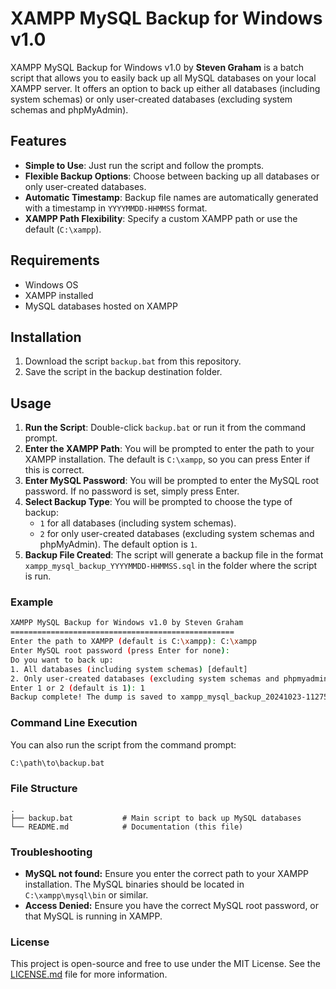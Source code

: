 # XAMPP MySQL Backup for Windows v1.0

XAMPP MySQL Backup for Windows v1.0 by **Steven Graham** is a batch script that allows you to easily back up all MySQL databases on your local XAMPP server. It offers an option to back up either all databases (including system schemas) or only user-created databases (excluding system schemas and phpMyAdmin).

## Features
- **Simple to Use**: Just run the script and follow the prompts.
- **Flexible Backup Options**: Choose between backing up all databases or only user-created databases.
- **Automatic Timestamp**: Backup file names are automatically generated with a timestamp in `YYYYMMDD-HHMMSS` format.
- **XAMPP Path Flexibility**: Specify a custom XAMPP path or use the default (`C:\xampp`).

## Requirements
- Windows OS
- XAMPP installed
- MySQL databases hosted on XAMPP

## Installation
1. Download the script `backup.bat` from this repository.
2. Save the script in the backup destination folder.

## Usage
1. **Run the Script**: Double-click `backup.bat` or run it from the command prompt.
2. **Enter the XAMPP Path**: You will be prompted to enter the path to your XAMPP installation. The default is `C:\xampp`, so you can press Enter if this is correct.
3. **Enter MySQL Password**: You will be prompted to enter the MySQL root password. If no password is set, simply press Enter.
4. **Select Backup Type**: You will be prompted to choose the type of backup:
    - `1` for all databases (including system schemas).
    - `2` for only user-created databases (excluding system schemas and phpMyAdmin). The default option is `1`.
5. **Backup File Created**: The script will generate a backup file in the format `xampp_mysql_backup_YYYYMMDD-HHMMSS.sql` in the folder where the script is run.

### Example
```bash
XAMPP MySQL Backup for Windows v1.0 by Steven Graham
==================================================
Enter the path to XAMPP (default is C:\xampp): C:\xampp
Enter MySQL root password (press Enter for none):
Do you want to back up:
1. All databases (including system schemas) [default]
2. Only user-created databases (excluding system schemas and phpmyadmin)
Enter 1 or 2 (default is 1): 1
Backup complete! The dump is saved to xampp_mysql_backup_20241023-112758.sql
```

### Command Line Execution
You can also run the script from the command prompt:
```bash
C:\path\to\backup.bat
```
### File Structure
```plaintext
.
├── backup.bat           # Main script to back up MySQL databases
└── README.md            # Documentation (this file)
```
### Troubleshooting
* **MySQL not found:** Ensure you enter the correct path to your XAMPP installation. The MySQL binaries should be located in `C:\xampp\mysql\bin` or similar.
* **Access Denied:** Ensure you have the correct MySQL root password, or that MySQL is running in XAMPP.
### License
This project is open-source and free to use under the MIT License. See the [LICENSE.md](https://github.com/ItsMeStevieG/xampp-mysql-backup/tree/main?tab=MIT-1-ov-file) file for more information.
